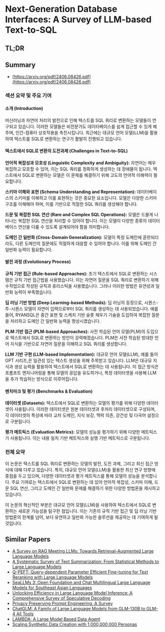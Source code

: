 # Next-Generation Database Interfaces: A Survey of LLM-based Text-to-SQL
## TL;DR
## Summary
- [https://arxiv.org/pdf/2406.08426.pdf](https://arxiv.org/pdf/2406.08426.pdf)

### 섹션 요약 및 주요 기여

#### 소개 (Introduction)
머신러닝과 자연어 처리의 발전으로 인해 텍스트를 SQL 쿼리로 변환하는 모델들이 연구되고 있습니다. 이러한 모델들은 비전문가도 데이터베이스를 쉽게 접근할 수 있게 해주며, 인간-컴퓨터 상호작용을 촉진시킵니다. 최근에는 대규모 언어 모델(LLM)을 활용하여 텍스트를 SQL로 변환하는 연구가 활발히 진행되고 있습니다.

#### 텍스트에서 SQL로 변환의 도전과제 (Challenges in Text-to-SQL)

**언어적 복잡성과 모호성 (Linguistic Complexity and Ambiguity):**
자연어는 매우 복잡하고 모호할 수 있어, 이는 SQL 쿼리를 정확하게 생성하는 데 장애물이 됩니다. 텍스트에서 SQL로 변환하는 모델은 이 문제를 해결하기 위해 고도의 언어적 이해력이 필요합니다.

**스키마 이해와 표현 (Schema Understanding and Representation):**
데이터베이스의 스키마를 이해하고 이를 표현하는 것은 중요한 요소입니다. 모델은 다양한 스키마 구조를 이해해야 하며, 이를 기반으로 적절한 SQL 쿼리를 생성해야 합니다.

**드문 및 복잡한 SQL 연산 (Rare and Complex SQL Operations):**
모델은 드물게 나타나는 복잡한 SQL 연산을 처리할 수 있어야 합니다. 이는 모델이 다양한 종류의 데이터베이스 연산을 다룰 수 있도록 설계되어야 함을 의미합니다.

**도메인 간 일반화 (Cross-Domain Generalization):**
모델이 특정 도메인에 훈련되더라도, 다른 도메인의 질문에도 적절하게 대응할 수 있어야 합니다. 이를 위해 도메인 간 일반화 능력이 필요합니다.

#### 발전 과정 (Evolutionary Process)

**규칙 기반 접근 (Rule-based Approaches):**
초기 텍스트에서 SQL로 변환하는 시스템은 규칙 기반 접근법을 사용했습니다. 이는 자연어 질문을 SQL 쿼리로 변환하기 위해 수작업으로 작성된 규칙과 휴리스틱을 사용했습니다. 그러나 이러한 방법은 유연성과 일반화 능력이 부족했습니다.

**딥 러닝 기반 방법 (Deep Learning-based Methods):**
딥 러닝의 등장으로, 시퀀스-투-시퀀스 모델이 자연어 입력으로부터 SQL 쿼리를 생성하는 데 사용되었습니다. 예를 들어, RYANSQL은 중간 표현 및 스케치 기반 슬롯 채우기 기술을 도입하여 복잡한 질문을 처리하고 도메인 간 일반화 능력을 향상시켰습니다.

**PLM 기반 접근 (PLM-based Approaches):**
사전 학습된 언어 모델(PLM)의 도입으로 텍스트에서 SQL로 변환하는 방안이 강력해졌습니다. PLM은 사전 학습된 방대한 언어 지식을 기반으로 자연어 질문을 이해하고 SQL 쿼리를 생성합니다.

**LLM 기반 구현 (LLM-based Implementation):**
대규모 언어 모델(LLM), 예를 들어 GPT 시리즈,은 일관성 있는 텍스트 생성을 위해 주목받고 있습니다. LLM은 대규모 지식과 생성 능력을 활용하여 텍스트에서 SQL로 변환하는 데 사용됩니다. 이 접근 방식은 프롬프트 엔지니어링을 통해 모델의 응답을 유도하거나, 특정 데이터셋을 사용해 LLM을 추가 학습하는 방식으로 이루어집니다.

#### 벤치마크 및 평가 (Benchmarks & Evaluation)

**데이터셋 (Datasets):**
텍스트에서 SQL로 변환하는 모델의 평가를 위해 다양한 데이터셋이 사용됩니다. 이러한 데이터셋은 원본 데이터셋과 후처리 데이터셋으로 구성되며, 각 데이터셋의 특성에 따라 교차 도메인, 지식 보강, 맥락 의존, 강건성 및 다국어 설정으로 구분됩니다.

**평가 메트릭스 (Evaluation Metrics):**
모델의 성능을 평가하기 위해 다양한 메트릭스가 사용됩니다. 이는 내용 일치 기반 메트릭스와 실행 기반 메트릭스로 구분됩니다.

### 전체 요약

이 논문은 텍스트를 SQL 쿼리로 변환하는 모델의 발전, 도전 과제, 그리고 최신 접근 방식에 대해 다루고 있습니다. 특히, 대규모 언어 모델(LLM)을 활용한 최신 연구 방향에 중점을 두고 있으며, 다양한 데이터셋과 평가 메트릭스를 통해 모델의 성능을 분석합니다. 주요 기여로는 텍스트에서 SQL로 변환하는 데 있어 언어적 복잡성, 스키마 이해, 드문 SQL 연산, 그리고 도메인 간 일반화 문제를 해결하기 위한 다양한 방법론을 제시하고 있습니다.

이 논문의 혁신적인 부분은 대규모 언어 모델(LLM)을 사용하여 텍스트에서 SQL로 변환하는 새로운 가능성을 탐구한 점입니다. 이는 기존의 규칙 기반 접근 및 딥 러닝 기반 방법론의 한계를 넘어, 보다 유연하고 일반화 가능한 솔루션을 제공하는 데 기여하게 될 것입니다.

## Similar Papers
- [A Survey on RAG Meeting LLMs: Towards Retrieval-Augmented Large Language Models](2405.06211.md)
- [A Systematic Survey of Text Summarization: From Statistical Methods to Large Language Models](2406.11289.md)
- [Q-PEFT: Query-dependent Parameter Efficient Fine-tuning for Text Reranking with Large Language Models](2404.04522.md)
- [SeaLLMs 3: Open Foundation and Chat Multilingual Large Language Models for Southeast Asian Languages](2407.19672.md)
- [Unlocking Efficiency in Large Language Model Inference: A Comprehensive Survey of Speculative Decoding](2401.07851.md)
- [Privacy Preserving Prompt Engineering: A Survey](2404.06001.md)
- [ChatGLM: A Family of Large Language Models from GLM-130B to GLM-4 All Tools](2406.12793.md)
- [LAMBDA: A Large Model Based Data Agent](2407.17535.md)
- [Scaling Synthetic Data Creation with 1,000,000,000 Personas](2406.20094.md)
